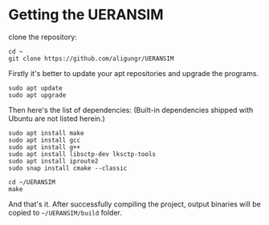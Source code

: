 # Getting the UERANSIM
clone the repository: 
```
cd ~     
git clone https://github.com/aligungr/UERANSIM
```
Firstly it's better to update your apt repositories and upgrade the programs.
```
sudo apt update
sudo apt upgrade
```
Then here's the list of dependencies: (Built-in dependencies shipped with Ubuntu are not listed herein.) 
```
sudo apt install make
sudo apt install gcc
sudo apt install g++
sudo apt install libsctp-dev lksctp-tools
sudo apt install iproute2
sudo snap install cmake --classic
```
```
cd ~/UERANSIM   
make
```
And that's it. After successfully compiling the project, output binaries will be copied to `~/UERANSIM/build` folder. 
